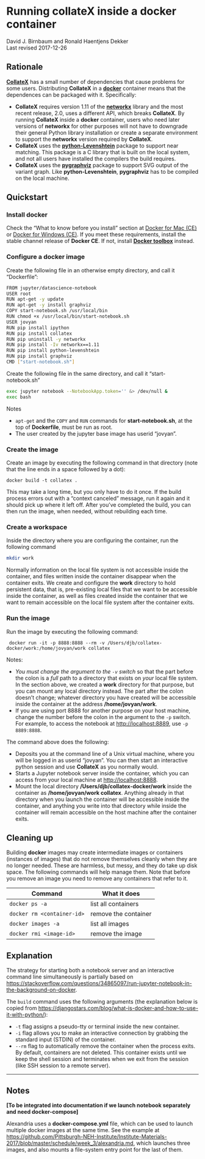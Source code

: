 # Running collateX inside a docker container

David J. Birnbaum and Ronald Haentjens Dekker  
Last revised 2017-12-26

## Rationale

[**CollateX**](https://pypi.python.org/pypi/collatex) has a small number of dependencies that cause problems for some users. Distributing **CollateX** in a [**docker**](https://www.docker.com/) container means that the dependences can be packaged with it. Specifically:

* **CollateX** requires version 1.11 of the [**networkx**](https://pypi.python.org/pypi/networkx) library and the most recent release, 2.0, uses a different API, which breaks **CollateX**. By running **CollateX** inside a **docker** container, users who need later versions of **networkx** for other purposes will not have to downgrade their general Python library installation or create a separate environment to support the **networkx** version required by **CollateX**.
* **CollateX** uses the [**python-Levenshtein**](https://pypi.python.org/pypi/python-Levenshtein) package to support near matching. This package is a C library that is built on the local system, and not all users have installed the compilers the build requires.
* **CollateX** uses the [**pygraphviz**](https://pypi.python.org/pypi/pygraphviz) package to support SVG output of the variant graph. Like **python-Levenshtein**, **pygraphviz** has to be compiled on the local machine. 

## Quickstart

### Install docker

Check the “What to know before you install” section at [Docker for Mac (CE)](https://docs.docker.com/docker-for-mac/install/) or [Docker for Windows (CE)](https://docs.docker.com/docker-for-windows/install/). If you meet these requirements, install the stable channel release of **Docker CE**. If not, install [**Docker toolbox**](https://docs.docker.com/toolbox/overview/) instead.

### Configure a docker image

Create the following file in an otherwise empty directory, and call it “Dockerfile”:

```bash
FROM jupyter/datascience-notebook
USER root
RUN apt-get -y update
RUN apt-get -y install graphviz
COPY start-notebook.sh /usr/local/bin
RUN chmod +x /usr/local/bin/start-notebook.sh
USER jovyan
RUN pip install ipython
RUN pip install collatex
RUN pip uninstall -y networkx
RUN pip install -Iv networkx==1.11
RUN pip install python-levenshtein
RUN pip install graphviz
CMD ["start-notebook.sh"]
```

Create the following file in the same directory, and call it “start-notebook.sh”

```bash
exec jupyter notebook --NotebookApp.token='' &> /dev/null &
exec bash
```

Notes

* `apt-get` and the `COPY` and `RUN` commands for **start-notebook.sh**, at the top of **Dockerfile**, must be run as root. 
* The user created by the jupyter base image has userid “jovyan”.

### Create the image

Create an image by executing the following command in that directory (note that the line ends in a space followed by a dot):

```
docker build -t collatex .
```

This may take a long time, but you only have to do it once. If the build process errors out with a “context canceled” message, run it again and it should pick up where it left off. After you’ve completed the build, you can then run the image, when needed, without rebuilding each time.

### Create a workspace

Inside the directory where you are configuring the container, run the following command

```bash
mkdir work
```

Normally information on the local file system is not accessible inside the container, and files written inside the container disappear when the container exits. We create and configure the **work** directory to hold persistent data, that is, pre-existing local files that we want to be accessible inside the container, as well as files created inside the container that we want to remain accessible on the local file system after the container exits.

### Run the image

Run the image by executing the following command:

```
 docker run -it -p 8888:8888 --rm -v /Users/djb/collatex-docker/work:/home/jovyan/work collatex
```

Notes:

* *You must change the argument to the `-v` switch* so that the part before the colon is a *full* path to a directory that exists on *your* local file system. In the section above, we created a **work** directory for that purpose, but you can mount any local directory instead. The part after the colon doesn’t change; whatever directory you have created will be accessible inside the container at the address **/home/jovyan/work**.
* If you are using port 8888 for another purpose on your host machine, change the number before the colon in the argument to the `-p` switch. For example, to access the notebook at <http://localhost:8889>, use `-p 8889:8888`.

The command above does the following:

* Deposits you at the command line of a Unix virtual machine, where you will be logged in as userid “jovyan”. You can then start an interactive python session and use **CollateX** as you normally would.
* Starts a Jupyter notebook server inside the container, which you can access from your local machine at <http://localhost:8888>. 
* Mount the local directory **/Users/djb/collatex-docker/work** inside the container as **/home/jovyan/work collatex**. Anything already in that directory when you launch the container will be accessible inside the container, and anything you write into that directory while inside the container will remain accessible on the host machine after the container exits.

## Cleaning up

Building **docker** images may create intermediate images or containers (instances of images) that do not remove themselves cleanly when they are no longer needed. These are harmless, but messy, and they do take up disk space. The following commands will help manage them. Note that before you remove an image you need to remove any containers that refer to it.

Command | What it does 
---- | ----
`docker ps -a` | list all containers 
`docker rm <container-id>` | remove the container
`docker images -a` | list all images
`docker rmi <image-id>` | remove the image

## Explanation

The strategy for starting both a notebook server and an interactive command line simultaneously is partially based on <https://stackoverflow.com/questions/34865097/run-jupyter-notebook-in-the-background-on-docker>.

The `build` command uses the following arguments (the explanation below is copied from <https://djangostars.com/blog/what-is-docker-and-how-to-use-it-with-python/>):

* `-t` flag assigns a pseudo-tty or terminal inside the new container.
* `-i` flag allows you to make an interactive connection by grabbing the standard input (STDIN) of the container.
* `--rm` flag to automatically remove the container when the process exits. By default, containers are not deleted. This container exists until we keep the shell session and terminates when we exit from the session (like SSH session to a remote server).

----

## Notes

**[To be integrated into documentation if we launch notebook separately and need docker-compose]**
 
Alexandria uses a **docker-compose.yml** file, which can be used to launch multiple docker images at the same time. See the example at <https://github.com/Pittsburgh-NEH-Institute/Institute-Materials-2017/blob/master/schedule/week_3/alexandria.md>, which launches three images, and also mounts a file-system entry point for the last of them.

